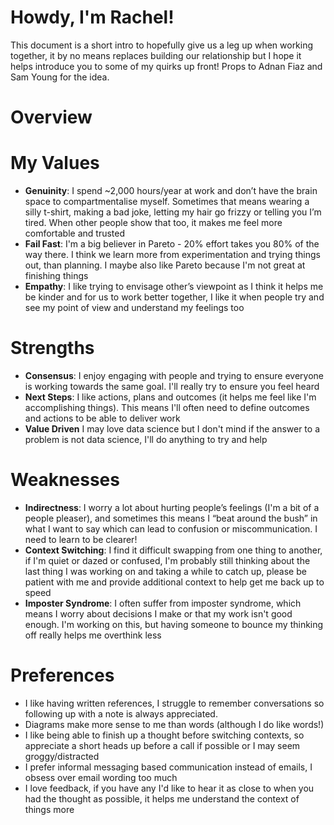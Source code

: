 # Howdy, I'm Rachel!

This document is a short intro to hopefully give us a leg up when working together, it by no means replaces building our relationship but I hope it helps introduce you to some of my quirks up front! Props to Adnan Fiaz and Sam Young for the idea.

# Overview

# My Values
-	**Genuinity**: I spend ~2,000 hours/year at work and don’t have the brain space to compartmentalise myself. Sometimes that means wearing a silly t-shirt, making a bad joke, letting my hair go frizzy or telling you I’m tired. When other people show that too, it makes me feel more comfortable and trusted
- **Fail Fast**: I'm a big believer in Pareto - 20% effort takes you 80% of the way there. I think we learn more from experimentation and trying things out, than planning. I maybe also like Pareto because I'm not great at finishing things
-	**Empathy**: I like trying to envisage other’s viewpoint as I think it helps me be kinder and for us to work better together, I like it when people try and see my point of view and understand my feelings too


# Strengths

- **Consensus**: I enjoy engaging with people and trying to ensure everyone is working towards the same goal. I'll really try to ensure you feel heard
- **Next Steps**: I like actions, plans and outcomes (it helps me feel like I'm accomplishing things). This means I'll often need to define outcomes and actions to be able to deliver work
- **Value Driven** I may love data science but I don't mind if the answer to a problem is not data science, I'll do anything to try and help


# Weaknesses
-	**Indirectness**: I worry a lot about hurting people’s feelings (I'm a bit of a people pleaser), and sometimes this means I “beat around the bush” in what I want to say which can lead to confusion or miscommunication. I need to learn to be clearer!
-	**Context Switching**: I find it difficult swapping from one thing to another, if I'm quiet or dazed or confused, I'm probably still thinking about the last thing I was working on and taking a while to catch up, please be patient with me and provide additional context to help get me back up to speed
-   **Imposter Syndrome**: I often suffer from imposter syndrome, which means I worry about decisions I make or that my work isn't good enough. I'm working on this, but having someone to bounce my thinking off really helps me overthink less

# Preferences
- I like having written references, I struggle to remember conversations so following up with a note is always appreciated.
- Diagrams make more sense to me than words (although I do like words!)
- I like being able to finish up a thought before switching contexts, so appreciate a short heads up before a call if possible or I may seem groggy/distracted
- I prefer informal messaging based communication instead of emails, I obsess over email wording too much
- I love feedback, if you have any I'd like to hear it as close to when you had the thought as possible, it helps me understand the context of things more


